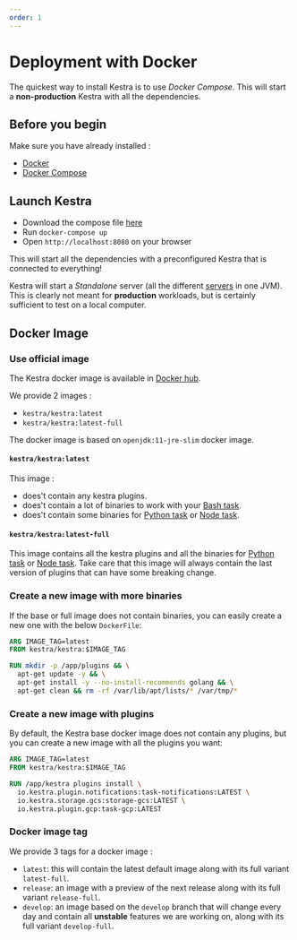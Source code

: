 ```yaml
---
order: 1
---
```

# Deployment with Docker

The quickest way to install Kestra is to use *Docker Compose*. This will start a **non-production** Kestra with all the dependencies.


## Before you begin
Make sure you have already installed :
- [Docker](https://docs.docker.com/engine/install/)
- [Docker Compose](https://docs.docker.com/compose/install/)

## Launch Kestra 

- Download the compose file [here](https://github.com/kestra-io/kestra/blob/develop/docker-compose.yml)
- Run `docker-compose up` 
- Open `http://localhost:8080` on your browser

This will start all the dependencies with a preconfigured Kestra that is connected to everything! 

Kestra will start a *Standalone* server (all the different [servers](../../architecture) in one JVM). 
This is clearly not meant for **production** workloads, but is certainly sufficient to test on a local computer.


## Docker Image 

### Use official image

The Kestra docker image is available in [Docker hub](https://hub.docker.com/r/kestra/kestra).

We provide 2 images :
* `kestra/kestra:latest`
* `kestra/kestra:latest-full`

The docker image is based on `openjdk:11-jre-slim` docker image.

#### `kestra/kestra:latest`
This image :
- does't contain any kestra plugins. 
- does't contain a lot of binaries to work with your [Bash task](/plugins/core/tasks/scripts/io.kestra.core.tasks.scripts.Bash.html).
- does't contain some binaries for [Python task](https://kestra.io/plugins/core/tasks/scripts/io.kestra.core.tasks.scripts.Python.html) or [Node task](https://kestra.io/plugins/core/tasks/scripts/io.kestra.core.tasks.scripts.Node.html).

#### `kestra/kestra:latest-full`
This image contains all the kestra plugins and all the binaries for [Python task](https://kestra.io/plugins/core/tasks/scripts/io.kestra.core.tasks.scripts.Python.html) or [Node task](https://kestra.io/plugins/core/tasks/scripts/io.kestra.core.tasks.scripts.Node.html).
Take care that this image will always contain the last version of plugins that can have some breaking change.

### Create a new image with more binaries

If the base or full image does not contain binaries, you can easily create a new one with the below `DockerFile`: 

```dockerfile
ARG IMAGE_TAG=latest
FROM kestra/kestra:$IMAGE_TAG

RUN mkdir -p /app/plugins && \
  apt-get update -y && \
  apt-get install -y --no-install-recommends golang && \
  apt-get clean && rm -rf /var/lib/apt/lists/* /var/tmp/*
```

### Create a new image with plugins
By default, the Kestra base docker image does not contain any plugins, but you can create a new image with all the plugins you want: 
```dockerfile
ARG IMAGE_TAG=latest
FROM kestra/kestra:$IMAGE_TAG

RUN /app/kestra plugins install \
  io.kestra.plugin.notifications:task-notifications:LATEST \
  io.kestra.storage.gcs:storage-gcs:LATEST \
  io.kestra.plugin.gcp:task-gcp:LATEST 
```


### Docker image tag 

We provide 3 tags for a docker image : 
- `latest`: this will contain the latest default image along with its full variant `latest-full`.
- `release`: an image with a preview of the next release along with its full variant `release-full`.
- `develop`: an image based on the `develop` branch that will change every day and contain all **unstable** features we are working on, along with its full variant `develop-full`.

